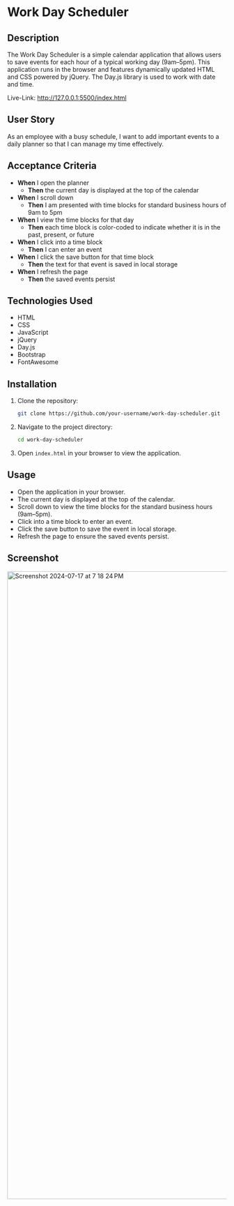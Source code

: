 # Work Day Scheduler

## Description

The Work Day Scheduler is a simple calendar application that allows users to save events for each hour of a typical working day (9am–5pm). This application runs in the browser and features dynamically updated HTML and CSS powered by jQuery. The Day.js library is used to work with date and time.

Live-Link: http://127.0.0.1:5500/index.html

## User Story

As an employee with a busy schedule, I want to add important events to a daily planner so that I can manage my time effectively.

## Acceptance Criteria

- **When** I open the planner
  - **Then** the current day is displayed at the top of the calendar
- **When** I scroll down
  - **Then** I am presented with time blocks for standard business hours of 9am to 5pm
- **When** I view the time blocks for that day
  - **Then** each time block is color-coded to indicate whether it is in the past, present, or future
- **When** I click into a time block
  - **Then** I can enter an event
- **When** I click the save button for that time block
  - **Then** the text for that event is saved in local storage
- **When** I refresh the page
  - **Then** the saved events persist

## Technologies Used

- HTML
- CSS
- JavaScript
- jQuery
- Day.js
- Bootstrap
- FontAwesome

## Installation

1. Clone the repository:
   ```bash
   git clone https://github.com/your-username/work-day-scheduler.git
   ```
2. Navigate to the project directory:
   ```bash
   cd work-day-scheduler
   ```
3. Open `index.html` in your browser to view the application.

## Usage

- Open the application in your browser.
- The current day is displayed at the top of the calendar.
- Scroll down to view the time blocks for the standard business hours (9am–5pm).
- Click into a time block to enter an event.
- Click the save button to save the event in local storage.
- Refresh the page to ensure the saved events persist.

## Screenshot

<img width="1440" alt="Screenshot 2024-07-17 at 7 18 24 PM" src="https://github.com/user-attachments/assets/019d4153-c153-4e58-b50a-93ccc780cdc0">

